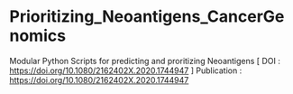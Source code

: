 # Prioritizing_Neoantigens_CancerGenomics
Modular Python Scripts for predicting and proritizing Neoantigens [ DOI : https://doi.org/10.1080/2162402X.2020.1744947 ] 
Publication : https://doi.org/10.1080/2162402X.2020.1744947
